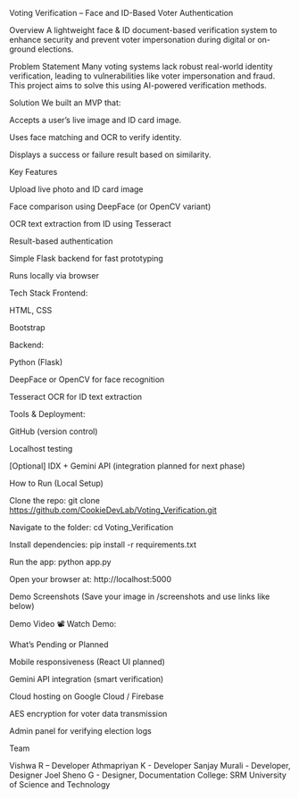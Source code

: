 Voting Verification – Face and ID-Based Voter Authentication

Overview
A lightweight face & ID document-based verification system to enhance security and prevent voter impersonation during digital or on-ground elections.

Problem Statement
Many voting systems lack robust real-world identity verification, leading to vulnerabilities like voter impersonation and fraud. This project aims to solve this using AI-powered verification methods.

Solution
We built an MVP that:

Accepts a user’s live image and ID card image.

Uses face matching and OCR to verify identity.

Displays a success or failure result based on similarity.

Key Features

Upload live photo and ID card image

Face comparison using DeepFace (or OpenCV variant)

OCR text extraction from ID using Tesseract

Result-based authentication

Simple Flask backend for fast prototyping

Runs locally via browser

Tech Stack
Frontend:

HTML, CSS

Bootstrap

Backend:

Python (Flask)

DeepFace or OpenCV for face recognition

Tesseract OCR for ID text extraction

Tools & Deployment:

GitHub (version control)

Localhost testing

[Optional] IDX + Gemini API (integration planned for next phase)

How to Run (Local Setup)

Clone the repo: git clone https://github.com/CookieDevLab/Voting_Verification.git

Navigate to the folder: cd Voting_Verification

Install dependencies: pip install -r requirements.txt

Run the app: python app.py

Open your browser at: http://localhost:5000

Demo Screenshots
(Save your image in /screenshots and use links like below)



Demo Video
📽️ Watch Demo: 

What’s Pending or Planned

Mobile responsiveness (React UI planned)

Gemini API integration (smart verification)

Cloud hosting on Google Cloud / Firebase

AES encryption for voter data transmission

Admin panel for verifying election logs

Team

Vishwa R – Developer
Athmapriyan K - Developer
Sanjay Murali - Developer, Designer
Joel Sheno G - Designer, Documentation
College: SRM University of Science and Technology
